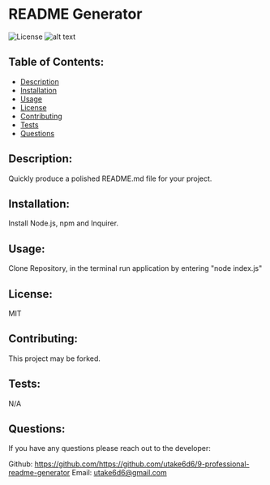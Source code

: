 
  
# README Generator

![License](https://img.shields.io/badge/License-MIT&color=blue&style=plastic)
![alt text](assets/images/screenshot.png)

## Table of Contents:
* [Description](#description)
* [Installation](#installation)
* [Usage](#usage)
* [License](#license)
* [Contributing](#contributing)
* [Tests](#tests)
* [Questions](#questions)

## Description:

Quickly produce a polished README.md file for your project.

## Installation:

Install Node.js, npm and Inquirer. 

## Usage:

Clone Repository, in the terminal run application by entering "node index.js"

## License:

MIT

## Contributing:

This project may be forked.

## Tests:

N/A

## Questions:

If you have any questions please reach out to the developer:

Github: <https://github.com/https://github.com/utake6d6/9-professional-readme-generator>
Email: <utake6d6@gmail.com>
